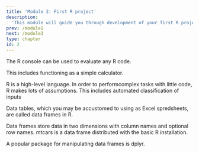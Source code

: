 ```yaml
---
title: 'Module 2: First R project'
description:
  'This module will guide you through development of your first R project'
prev: /module1
next: /module3
type: chapter
id: 2
---
```


<exercise id="0" title="Opening Rstudio" type="slides">

<slides source="chapter5_01_introduction_to_Rstudio">
</slides>

</exercise>

<exercise id="1" title="The R console">

The R console can be used to evaluate any R code.

This includes functioning as a simple calculator.

<codeblock id="02_01">
</codeblock>

</exercise>

<exercise id="2" title="R classes">

R is a high-level language. In order to performcomplex tasks with little code, R makes lots of assumptions. This includes automated classification of inputs

<codeblock id="02_02">
</codeblock>

</exercise>


<exercise id="17" title="A Data Frame">

Data tables, which you may be accustomed to using as Excel spredsheets, are called data frames in R.

Data frames store data in two dimensions with column names and optional row names. mtcars is a data frame distributed with the basic R installation.

A popular package for manipulating data frames is dplyr.

<codeblock id="02_17">
</codeblock>

</exercise>


